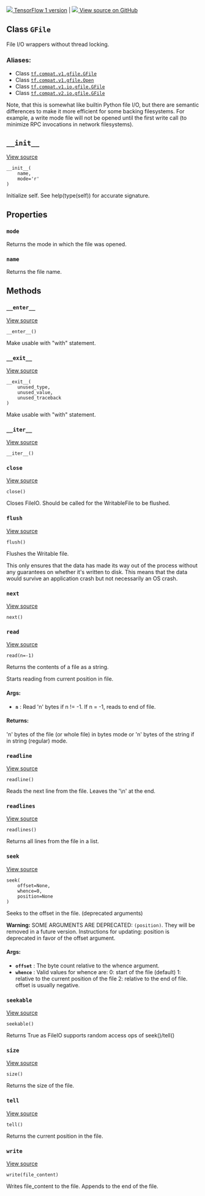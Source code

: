 [ ![](https://tensorflow.google.cn/images/tf_logo_32px.png) TensorFlow 1
version](/versions/r1.15/api_docs/python/tf/io/gfile/GFile) |  [
![](https://tensorflow.google.cn/images/GitHub-Mark-32px.png) View source on
GitHub
](https://github.com/tensorflow/tensorflow/blob/r2.0/tensorflow/python/platform/gfile.py#L41-L52)  
  
  
## Class `GFile`

File I/O wrappers without thread locking.

### Aliases:

  * Class [`tf.compat.v1.gfile.GFile`](/api_docs/python/tf/io/gfile/GFile)
  * Class [`tf.compat.v1.gfile.Open`](/api_docs/python/tf/io/gfile/GFile)
  * Class [`tf.compat.v1.io.gfile.GFile`](/api_docs/python/tf/io/gfile/GFile)
  * Class [`tf.compat.v2.io.gfile.GFile`](/api_docs/python/tf/io/gfile/GFile)

Note, that this is somewhat like builtin Python file I/O, but there are
semantic differences to make it more efficient for some backing filesystems.
For example, a write mode file will not be opened until the first write call
(to minimize RPC invocations in network filesystems).

## `__init__`

[View
source](https://github.com/tensorflow/tensorflow/blob/r2.0/tensorflow/python/platform/gfile.py#L51-L52)

    
    
    __init__(
        name,
        mode='r'
    )
    

Initialize self. See help(type(self)) for accurate signature.

## Properties

### `mode`

Returns the mode in which the file was opened.

### `name`

Returns the file name.

## Methods

### `__enter__`

[View
source](https://github.com/tensorflow/tensorflow/blob/r2.0/tensorflow/python/lib/io/file_io.py#L202-L204)

    
    
    __enter__()
    

Make usable with "with" statement.

### `__exit__`

[View
source](https://github.com/tensorflow/tensorflow/blob/r2.0/tensorflow/python/lib/io/file_io.py#L206-L208)

    
    
    __exit__(
        unused_type,
        unused_value,
        unused_traceback
    )
    

Make usable with "with" statement.

### `__iter__`

[View
source](https://github.com/tensorflow/tensorflow/blob/r2.0/tensorflow/python/lib/io/file_io.py#L210-L211)

    
    
    __iter__()
    

### `close`

[View
source](https://github.com/tensorflow/tensorflow/blob/r2.0/tensorflow/python/lib/io/file_io.py#L234-L241)

    
    
    close()
    

Closes FileIO. Should be called for the WritableFile to be flushed.

### `flush`

[View
source](https://github.com/tensorflow/tensorflow/blob/r2.0/tensorflow/python/lib/io/file_io.py#L222-L232)

    
    
    flush()
    

Flushes the Writable file.

This only ensures that the data has made its way out of the process without
any guarantees on whether it's written to disk. This means that the data would
survive an application crash but not necessarily an OS crash.

### `next`

[View
source](https://github.com/tensorflow/tensorflow/blob/r2.0/tensorflow/python/lib/io/file_io.py#L213-L217)

    
    
    next()
    

### `read`

[View
source](https://github.com/tensorflow/tensorflow/blob/r2.0/tensorflow/python/lib/io/file_io.py#L110-L128)

    
    
    read(n=-1)
    

Returns the contents of a file as a string.

Starts reading from current position in file.

#### Args:

  * **`n`** : Read 'n' bytes if n != -1. If n = -1, reads to end of file.

#### Returns:

'n' bytes of the file (or whole file) in bytes mode or 'n' bytes of the string
if in string (regular) mode.

### `readline`

[View
source](https://github.com/tensorflow/tensorflow/blob/r2.0/tensorflow/python/lib/io/file_io.py#L176-L179)

    
    
    readline()
    

Reads the next line from the file. Leaves the '\n' at the end.

### `readlines`

[View
source](https://github.com/tensorflow/tensorflow/blob/r2.0/tensorflow/python/lib/io/file_io.py#L181-L190)

    
    
    readlines()
    

Returns all lines from the file in a list.

### `seek`

[View
source](https://github.com/tensorflow/tensorflow/blob/r2.0/tensorflow/python/lib/io/file_io.py#L130-L174)

    
    
    seek(
        offset=None,
        whence=0,
        position=None
    )
    

Seeks to the offset in the file. (deprecated arguments)

**Warning:** SOME ARGUMENTS ARE DEPRECATED: `(position)`. They will be removed
in a future version. Instructions for updating: position is deprecated in
favor of the offset argument.

#### Args:

  * **`offset`** : The byte count relative to the whence argument.
  * **`whence`** : Valid values for whence are: 0: start of the file (default) 1: relative to the current position of the file 2: relative to the end of file. offset is usually negative.

### `seekable`

[View
source](https://github.com/tensorflow/tensorflow/blob/r2.0/tensorflow/python/lib/io/file_io.py#L243-L245)

    
    
    seekable()
    

Returns True as FileIO supports random access ops of seek()/tell()

### `size`

[View
source](https://github.com/tensorflow/tensorflow/blob/r2.0/tensorflow/python/lib/io/file_io.py#L100-L102)

    
    
    size()
    

Returns the size of the file.

### `tell`

[View
source](https://github.com/tensorflow/tensorflow/blob/r2.0/tensorflow/python/lib/io/file_io.py#L192-L200)

    
    
    tell()
    

Returns the current position in the file.

### `write`

[View
source](https://github.com/tensorflow/tensorflow/blob/r2.0/tensorflow/python/lib/io/file_io.py#L104-L108)

    
    
    write(file_content)
    

Writes file_content to the file. Appends to the end of the file.

